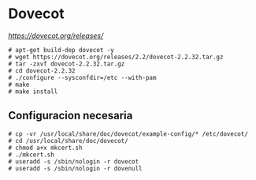 # Dovecot

*https://dovecot.org/releases/*
```
# apt-get build-dep dovecot -y
# wget https://dovecot.org/releases/2.2/dovecot-2.2.32.tar.gz
# tar -zxvf dovecot-2.2.32.tar.gz
# cd dovecot-2.2.32
# ./configure --sysconfdir=/etc --with-pam
# make
# make install
```

## Configuracion necesaria

```
# cp -vr /usr/local/share/doc/dovecot/example-config/* /etc/dovecot/
# cd /usr/local/share/doc/dovecot/
# chmod a+x mkcert.sh
# ./mkcert.sh
# useradd -s /sbin/nologin -r dovecot
# useradd -s /sbin/nologin -r dovenull
```
